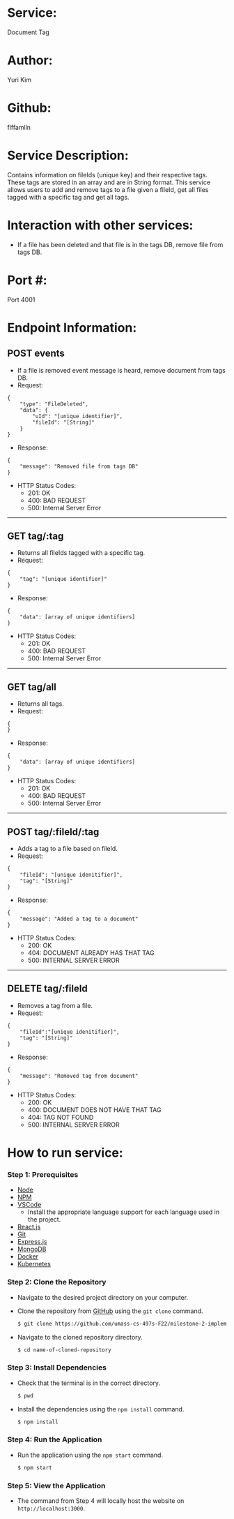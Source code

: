 # Service:
Document Tag

# Author: 
Yuri Kim

# Github: 
flffamlln

# Service Description: 
Contains information on fileIds (unique key) and their respective tags. These tags are stored in an array and are in String format. This service allows users to add and remove tags to a file given a fileId, get all files tagged with a specific tag and get all tags.

# Interaction with other services: 
- If a file has been deleted and that file is in the tags DB, remove file from tags DB.

# Port #:
Port 4001

# Endpoint Information:

## POST events
- If a file is removed event message is heard, remove document from tags DB.
- Request: 
```
{
	"type": "FileDeleted",
    "data": {
        "uId": "[unique identifier]",
        "fileId": "[String]"
    }
}
```
- Response:
```
{
	"message": "Removed file from tags DB"
}
```
- HTTP Status Codes: 
    - 201: OK
    - 400: BAD REQUEST
    - 500: Internal Server Error
---
## GET tag/:tag

- Returns all fileIds tagged with a specific tag.
- Request: 
```
{
    "tag": "[unique identifier]"
}
```
- Response:
```
{
	"data": [array of unique identifiers]
}
```
- HTTP Status Codes: 
    - 201: OK
    - 400: BAD REQUEST
    - 500: Internal Server Error
---
## GET tag/all

- Returns all tags.
- Request: 
```
{
}
```
- Response:
```
{
	"data": [array of unique identifiers]
}
```
- HTTP Status Codes: 
    - 201: OK
    - 400: BAD REQUEST
    - 500: Internal Server Error
---
## POST tag/:fileId/:tag

- Adds a tag to a file based on fileId.
- Request:
```
{
	"fileId": "[unique idenitifier]",
	"tag": "[String]"
}
```
- Response:
```
{
	"message": "Added a tag to a document"
}
```
- HTTP Status Codes:
    - 200: OK
    - 404: DOCUMENT ALREADY HAS THAT TAG
    - 500: INTERNAL SERVER ERROR
---
## DELETE tag/:fileId

- Removes a tag from a file.
- Request:
```
{
	"fileId":"[unique idenitifier]",
	"tag": "[String]"
}
```
- Response:
```
{
	"message": "Removed tag from document"
}
```
- HTTP Status Codes:
    - 200: OK
    - 400: DOCUMENT DOES NOT HAVE THAT TAG
    - 404: TAG NOT FOUND
    - 500: INTERNAL SERVER ERROR
# How to run service:

### **Step 1: Prerequisites**

- [Node](https://nodejs.org/en/)
- [NPM](https://www.npmjs.com/)
- [VSCode](https://code.visualstudio.com/)
    - Install the appropriate language support for each language used in the project.
- [React.js](https://reactjs.org/)
- [Git](https://git-scm.com/)
- [Express.js](https://expressjs.com/)
- [MongoDB](https://www.mongodb.com/)
- [Docker](https://www.docker.com/)
- [Kubernetes](https://kubernetes.io/)

### **Step 2: Clone the Repository**

- Navigate to the desired project directory on your computer.

- Clone the repository from [GitHub](https://github.com/umass-cs-497s-F22/milestone-2-implementation-team0.git) using the `git clone` command.

    ```bash
    $ git clone https://github.com/umass-cs-497s-F22/milestone-2-implementation-team0.git
    ```

- Navigate to the cloned repository directory.

    ```bash
    $ cd name-of-cloned-repository
    ```
### **Step 3: Install Dependencies**

- Check that the terminal is in the correct directory.

    ```bash
    $ pwd
    ```

- Install the dependencies using the `npm install` command.

    ```bash
    $ npm install
    ```
### **Step 4: Run the Application**

- Run the application using the `npm start` command.

    ```bash
    $ npm start
    ```
### **Step 5: View the Application**
- The command from Step 4 will locally host the website on `http://localhost:3000`.
